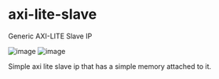 # axi-lite-slave
Generic AXI-LITE Slave IP

![image](https://github.com/user-attachments/assets/84ac01d7-88fb-4b4c-b871-d513d3af6840)
![image](https://github.com/user-attachments/assets/e59a6cff-1ee2-430f-b416-faf2a286739f)

Simple axi lite slave ip that has a simple memory attached to it.
